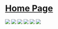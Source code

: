 # [Home Page](https://shanbay.github.io/sea)

[![](http://img.shields.io/travis/shanbay/sea.svg?style=flat-square)](https://travis-ci.org/shanbay/sea)
[![](http://img.shields.io/codeclimate/github/shanbay/sea.svg?style=flat-square)](https://codeclimate.com/github/shanbay/sea)
[![](https://img.shields.io/coveralls/shanbay/sea/master.svg)](https://coveralls.io/github/shanbay/sea?branch=master)
[![](https://img.shields.io/pypi/v/sea.svg)](https://github.com/shanbay/sea)
[![](https://img.shields.io/pypi/pyversions/sea.svg)](https://github.com/shanbay/sea)
[![](http://img.shields.io/:license-mit-blue.svg?style=flat-square)](http://shanbay.mit-license.org)
